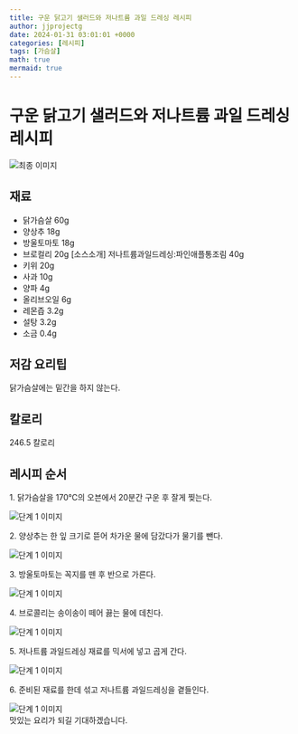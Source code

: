 ```yaml
---
title: 구운 닭고기 샐러드와 저나트륨 과일 드레싱 레시피
author: jjprojectg
date: 2024-01-31 03:01:01 +0000
categories: [레시피]
tags: [가슴살]
math: true
mermaid: true
---
```

<meta name="og:type" content="website"/>
<meta charset="UTF-8"/>
<div class="header">
  <h1>구운 닭고기 샐러드와 저나트륨 과일 드레싱 레시피</h1>
</div>

<div class="container my-4">
  <div class="row">
    <div class="col-12 col-md-6">
      <div class="recipe-image">
        <img src="http://www.foodsafetykorea.go.kr/uploadimg/20141117/20141117053502_1416213302505.jpg" class="step-image" alt="최종 이미지"/>
      </div>
    </div>
    <div class="col-12 col-md-6">
      <div class="ingredients">
        <h2>재료</h2>
        <ul class="card">
          <li> 닭가슴살 60g </li>
          <li>  양상추 18g </li>
          <li>  방울토마토 18g </li>
          <li>  브로컬리 20g [소스소개] 저나트륨과일드레싱:파인애플통조림 40g </li>
          <li>  키위 20g </li>
          <li>  사과 10g </li>
          <li>  양파 4g </li>
          <li>  올리브오일 6g </li>
          <li>  레몬즙 3.2g </li>
          <li>  설탕 3.2g </li>
          <li>  소금 0.4g </li>
</ul>
      </div>
    </div>
    <div class="col-12 col-md-6">
      <div class="ingredients">
        <h2>저감 요리팁</h2>
        <div class="card"> 
          <p>
            닭가슴살에는 밑간을 하지 않는다.
          </p>
        </div>
      </div>
      <div class="ingredients">
        <h2>칼로리</h2>
        <div class="card"> 
          <p>
            246.5 칼로리
          </p>
        </div>
      </div>
    </div>
  </div>

  <h2 class="my-4">레시피 순서</h2>
  <div class="card recipe-card">
    <div class="card-body recipe-step">
      <p class="card-text step-description">1. 닭가슴살을 170℃의 오븐에서 20분간 구운 후 잘게 찢는다.</p>
      <img src="http://www.foodsafetykorea.go.kr/uploadimg/cook/865-1.jpg" alt="단계 1 이미지" class="step-image"/>
    </div>
  </div>
  <div class="card recipe-card">
    <div class="card-body recipe-step">
      <p class="card-text step-description">2. 양상추는 한 잎 크기로 뜯어 차가운 물에 담갔다가 물기를 뺀다.</p>
      <img src="http://www.foodsafetykorea.go.kr/uploadimg/cook/865-2.jpg" alt="단계 1 이미지" class="step-image"/>
    </div>
  </div>
  <div class="card recipe-card">
    <div class="card-body recipe-step">
      <p class="card-text step-description">3. 방울토마토는 꼭지를 뗀 후 반으로 가른다.</p>
      <img src="http://www.foodsafetykorea.go.kr/uploadimg/cook/865-3.jpg" alt="단계 1 이미지" class="step-image"/>
    </div>
  </div>
  <div class="card recipe-card">
    <div class="card-body recipe-step">
      <p class="card-text step-description">4. 브로콜리는 송이송이 떼어 끓는 물에 데친다.</p>
      <img src="http://www.foodsafetykorea.go.kr/uploadimg/cook/865-4.jpg" alt="단계 1 이미지" class="step-image"/>
    </div>
  </div>
  <div class="card recipe-card">
    <div class="card-body recipe-step">
      <p class="card-text step-description">5. 저나트륨 과일드레싱 재료를 믹서에 넣고 곱게 간다.</p>
      <img src="http://www.foodsafetykorea.go.kr/uploadimg/cook/865-5.jpg" alt="단계 1 이미지" class="step-image"/>
    </div>
  </div>
  <div class="card recipe-card">
    <div class="card-body recipe-step">
      <p class="card-text step-description">6. 준비된 재료를 한데 섞고 저나트륨 과일드레싱을 곁들인다.</p>
      <img src="http://www.foodsafetykorea.go.kr/uploadimg/cook/865-6.jpg" alt="단계 1 이미지" class="step-image"/>
    </div>
  </div>

</div>
맛있는 요리가 되길 기대하겠습니다.
